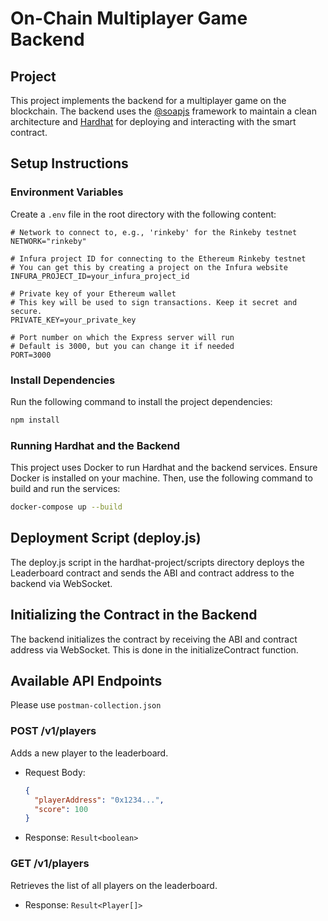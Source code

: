 # On-Chain Multiplayer Game Backend

## Project

This project implements the backend for a multiplayer game on the blockchain. The backend uses the [@soapjs](http://docs.soapjs.com/) framework to maintain a clean architecture and [Hardhat](https://hardhat.org/) for deploying and interacting with the smart contract.

## Setup Instructions

### Environment Variables

Create a `.env` file in the root directory with the following content:

```plaintext
# Network to connect to, e.g., 'rinkeby' for the Rinkeby testnet
NETWORK="rinkeby"

# Infura project ID for connecting to the Ethereum Rinkeby testnet
# You can get this by creating a project on the Infura website
INFURA_PROJECT_ID=your_infura_project_id

# Private key of your Ethereum wallet
# This key will be used to sign transactions. Keep it secret and secure.
PRIVATE_KEY=your_private_key

# Port number on which the Express server will run
# Default is 3000, but you can change it if needed
PORT=3000

```

### Install Dependencies
Run the following command to install the project dependencies:
```sh
npm install
```
### Running Hardhat and the Backend
This project uses Docker to run Hardhat and the backend services. Ensure Docker is installed on your machine. Then, use the following command to build and run the services:

```sh
docker-compose up --build
```
## Deployment Script (deploy.js)
The deploy.js script in the hardhat-project/scripts directory deploys the Leaderboard contract and sends the ABI and contract address to the backend via WebSocket.

## Initializing the Contract in the Backend
The backend initializes the contract by receiving the ABI and contract address via WebSocket. This is done in the initializeContract function.

## Available API Endpoints

Please use `postman-collection.json`

### POST /v1/players
Adds a new player to the leaderboard.
  - Request Body:
      ```json
      {
        "playerAddress": "0x1234...",
        "score": 100
      }
      ```
  - Response: `Result<boolean>`
### GET /v1/players
Retrieves the list of all players on the leaderboard.
  - Response: `Result<Player[]>`